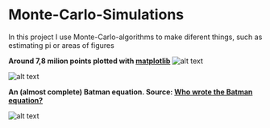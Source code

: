# Monte-Carlo-Simulations

In this project I use Monte-Carlo-algorithms to make diferent things, such as estimating pi or areas of figures


**Around 7,8 milion points plotted with [matplotlib](https://matplotlib.org/index.html)**
![alt text](https://github.com/ikar1234/Monte-Carlo-Pi/blob/master/Monte-Carlo-Pi/MCPi-Python.png)


![alt text](https://github.com/ikar1234/Monte-Carlo-Pi/blob/master/Monte-Carlo-Pi/Figure_1.png)

**An (almost complete) Batman equation. Source: [Who wrote the Batman equation?](https://www.quora.com/Who-wrote-the-Batman-equation)**

![alt text](https://github.com/ikar1234/Monte-Carlo-Pi/blob/master/Monte-Carlo-Pi/Batman.png)
